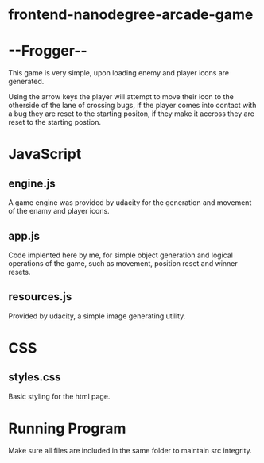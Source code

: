 frontend-nanodegree-arcade-game
===============================
# --Frogger--

This game is very simple, upon loading enemy and player icons are generated.

Using the arrow keys the player will attempt to move their icon to the otherside of the lane of crossing bugs, if the player comes into contact with a bug they are reset to the starting positon, if they make it accross they are reset to the starting postion.


# JavaScript

<h2>engine.js</h2>
A game engine was provided by udacity for the generation and movement of the enamy and player icons.

<h2>app.js</h2>
Code implented here by me, for simple object generation and logical operations of the game, such as movement, position reset and winner resets.

<h2>resources.js</h2>
Provided by udacity, a simple image generating utility.

# CSS

<h2>styles.css</h2>
Basic styling for the html page.

 # Running Program

 Make sure all files are included in the same folder to maintain src integrity. 



